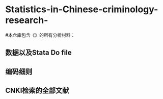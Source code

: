 # Statistics-in-Chinese-criminology-research-

#本仓库包含《》的所有分析材料：
## 数据以及Stata Do file
## 编码细则
## CNKI检索的全部文献
